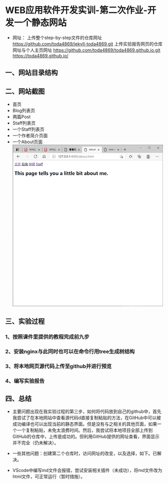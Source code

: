 # WEB应用软件开发实训-第二次作业-开发一个静态网站

- 网址：
上传整个step-by-step文件的仓库网址  https://github.com/toda4869/jekyll-toda4869.git
上传实验报告网页的仓库网址与个人主页网址
https://github.com/toda4869/toda4869.github.io.git
https://toda4869.github.io/

## 一、网站目录结构
## 二、网站截图
- 首页
- Blog列表页
- 两篇Post
- Staff列表页
- 一个Staff列表页
- 一个作者简介页面
- 一个About页面
![截图](https://github.com/toda4869/toda4869.github.io/raw/main/pic/about.png)
## 三、实验过程
### 1、按照课件里提供的教程完成前九步
### 2、安装nginx与此同时也可以在命令行用tree生成树结构
### 3、将本地网页源代码上传至github并进行预览
### 4、编写实验报告

## 四、总结
- 主要问题出现在我实验过程的第三步，如何将代码放到自己的github中，首先我尝试了在本地网站中查看源代码d直接复制粘贴的方法，在GitHub中可以被成功编译也可以出现当前的静态界面。但是没有与之相关的其他页面，如果一个一个复制粘贴，未免太浪费时间。然后，我尝试将本地项目全部上传到GitHub的仓库中，上传是成功的。但利用GitHub提供的网址查看，界面显示并不完全（仍未解决）。
- 一些其他问题：创建第二个仓库时，访问网址的改变，以及选择，如下。已解决。
 
- VScode中编写md文件会报错，尝试安装相关插件（未成功），将md文件改为html文件，可正常运行（暂时措施）。
